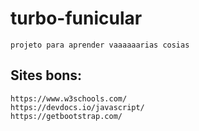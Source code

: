 # turbo-funicular
```
projeto para aprender vaaaaaarias cosias
```
## Sites bons:
```
https://www.w3schools.com/
https://devdocs.io/javascript/
https://getbootstrap.com/
```